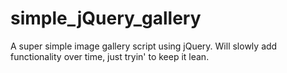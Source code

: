 simple_jQuery_gallery
=====================

A super simple image gallery script using jQuery. Will slowly add functionality over time, just tryin' to keep it lean.